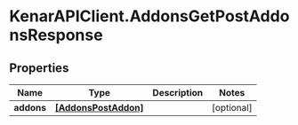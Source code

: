 # KenarAPIClient.AddonsGetPostAddonsResponse

## Properties

Name | Type | Description | Notes
------------ | ------------- | ------------- | -------------
**addons** | [**[AddonsPostAddon]**](AddonsPostAddon.md) |  | [optional] 


